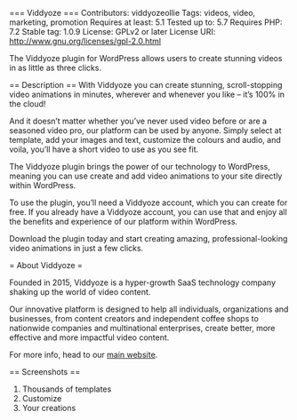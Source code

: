 === Viddyoze ===
Contributors: viddyozeollie
Tags: videos, video, marketing, promotion
Requires at least: 5.1
Tested up to: 5.7
Requires PHP: 7.2
Stable tag: 1.0.9
License: GPLv2 or later
License URI: http://www.gnu.org/licenses/gpl-2.0.html

The Viddyoze plugin for WordPress allows users to create stunning videos in as little as three clicks.

== Description ==
With Viddyoze you can create stunning, scroll-stopping video animations in minutes, wherever and whenever you like – it’s 100% in the cloud!  

And it doesn’t matter whether you’ve never used video before or are a seasoned video pro, our platform can be used by anyone. Simply select at template, add your images and text, customize the colours and audio, and voila, you’ll have a short video to use as you see fit.  

The Viddyoze plugin brings the power of our technology to WordPress, meaning you can use create and add video animations to your site directly within WordPress.  

To use the plugin, you’ll need a Viddyoze account, which you can create for free. If you already have a Viddyoze account, you can use that and enjoy all the benefits and experience of our platform within WordPress.  

Download the plugin today and start creating amazing, professional-looking video animations in just a few clicks.  

= About Viddyoze =

Founded in 2015, Viddyoze is a hyper-growth SaaS technology company shaking up the world of video content.  

Our innovative platform is designed to help all individuals, organizations and businesses, from content creators and independent coffee shops to nationwide companies and multinational enterprises, create better, more effective and more impactful video content.  

For more info, head to our [main website](http://viddyoze.com).

== Screenshots ==
1. Thousands of templates
2. Customize
3. Your creations